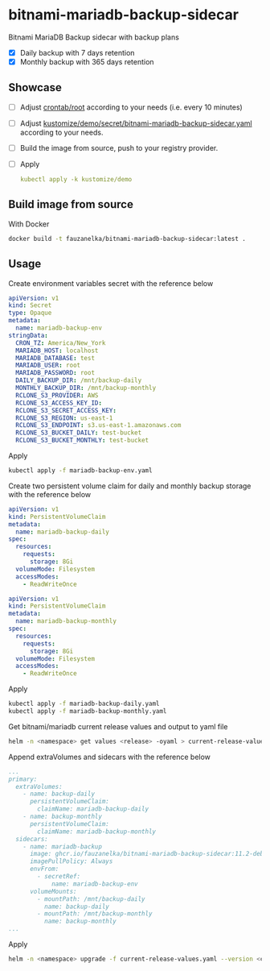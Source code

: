 # bitnami-mariadb-backup-sidecar

Bitnami MariaDB Backup sidecar with backup plans
- [x] Daily backup with 7 days retention
- [x] Monthly backup with 365 days retention

## Showcase

- [ ] Adjust [crontab/root](crontab/root) according to your needs (i.e. every 10 minutes)
- [ ] Adjust [kustomize/demo/secret/bitnami-mariadb-backup-sidecar.yaml](kustomize/demo/secret/bitnami-mariadb-backup-sidecar.yaml) according to your needs.
- [ ] Build the image from source, push to your registry provider.
- [ ] Apply 
  
  ```yaml
  kubectl apply -k kustomize/demo
  ```

## Build image from source

With Docker

```bash
docker build -t fauzanelka/bitnami-mariadb-backup-sidecar:latest .
```

## Usage

Create environment variables secret with the reference below

```yaml
apiVersion: v1
kind: Secret
type: Opaque
metadata:
  name: mariadb-backup-env
stringData:
  CRON_TZ: America/New_York
  MARIADB_HOST: localhost
  MARIADB_DATABASE: test
  MARIADB_USER: root
  MARIADB_PASSWORD: root
  DAILY_BACKUP_DIR: /mnt/backup-daily
  MONTHLY_BACKUP_DIR: /mnt/backup-monthly
  RCLONE_S3_PROVIDER: AWS
  RCLONE_S3_ACCESS_KEY_ID: 
  RCLONE_S3_SECRET_ACCESS_KEY: 
  RCLONE_S3_REGION: us-east-1
  RCLONE_S3_ENDPOINT: s3.us-east-1.amazonaws.com
  RCLONE_S3_BUCKET_DAILY: test-bucket
  RCLONE_S3_BUCKET_MONTHLY: test-bucket
```

Apply

```bash
kubectl apply -f mariadb-backup-env.yaml
```

Create two persistent volume claim for daily and monthly backup storage with the reference below

```yaml
apiVersion: v1
kind: PersistentVolumeClaim
metadata:
  name: mariadb-backup-daily
spec:
  resources:
    requests:
      storage: 8Gi
  volumeMode: Filesystem
  accessModes:
    - ReadWriteOnce
```

```yaml
apiVersion: v1
kind: PersistentVolumeClaim
metadata:
  name: mariadb-backup-monthly
spec:
  resources:
    requests:
      storage: 8Gi
  volumeMode: Filesystem
  accessModes:
    - ReadWriteOnce
```

Apply

```bash
kubectl apply -f mariadb-backup-daily.yaml
kubectl apply -f mariadb-backup-monthly.yaml
```

Get bitnami/mariadb current release values and output to yaml file

```bash
helm -n <namespace> get values <release> -oyaml > current-release-values.yaml
```

Append extraVolumes and sidecars with the reference below

```yaml
...
primary:
  extraVolumes:
    - name: backup-daily
      persistentVolumeClaim:
        claimName: mariadb-backup-daily
    - name: backup-monthly
      persistentVolumeClaim:
        claimName: mariadb-backup-monthly
  sidecars:
    - name: mariadb-backup
      image: ghcr.io/fauzanelka/bitnami-mariadb-backup-sidecar:11.2-debian-11
      imagePullPolicy: Always
      envFrom:
        - secretRef:
            name: mariadb-backup-env
      volumeMounts:
        - mountPath: /mnt/backup-daily
          name: backup-daily
        - mountPath: /mnt/backup-monthly
          name: backup-monthly
...
```

Apply

```bash
helm -n <namespace> upgrade -f current-release-values.yaml --version <chart-version> <release> bitnami/mariadb
```